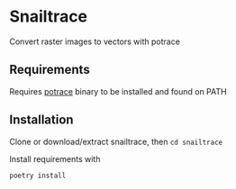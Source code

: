 # Snailtrace

Convert raster images to vectors with potrace

## Requirements

Requires [potrace](https://potrace.sourceforge.net/) binary to be installed and found on PATH

## Installation

Clone or download/extract snailtrace, then `cd snailtrace`

Install requirements with

```
poetry install
```

